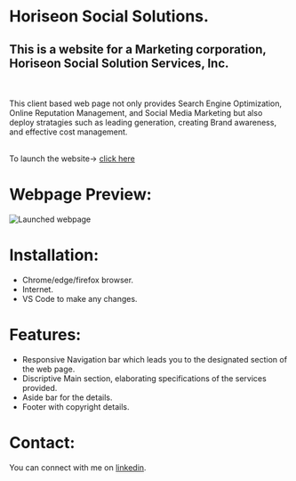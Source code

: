 # Horiseon Social Solutions.

##  This is a website for a Marketing corporation, Horiseon Social Solution Services, Inc. 
<br>
<br>
This client based web page not only provides Search Engine Optimization, Online Reputation Management, and Social Media Marketing but also deploy stratagies such as leading generation, creating Brand awareness, and effective cost management.
<br>
<br>

To launch the website-> [click here](https://mandy2324.github.io/Horiseon-solution-services/)

# Webpage Preview:


![Launched webpage](/Horiseon-solution-services\assets\images\screenshot.png)
 
 # Installation:

 * Chrome/edge/firefox browser.
 * Internet.
* VS Code to make any changes.


# Features:

* Responsive Navigation bar which leads you to the designated section of the web page.
* Discriptive Main section, elaborating specifications of the services provided.
* Aside bar for the details.
* Footer with copyright details.


# Contact:
You can connect with me on [linkedin](https://www.linkedin.com/in/m23saini).
